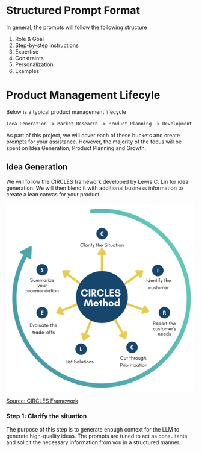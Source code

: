 # Structured Prompt Format
In general, the prompts will follow the following structure

1. Role & Goal
2. Step-by-step instructions
3. Expertise
4. Constraints
5. Personalization
6. Examples

# Product Management Lifecyle
Below is a typical product management lifecycle
```markdown
Idea Generation -> Market Research -> Product Planning -> Development -> Launch -> Post-Launch -> Growth and Scaling
```

As part of this project, we will cover each of these buckets and create prompts for your assistance. However, the majority of the focus will be spent on Idea Generation, Product Planning and Growth.

## Idea Generation
We will follow the CIRCLES framework developed by Lewis C. Lin for idea generation. We will then blend it with additional business information to create a lean canvas for your product.

<img src="circles_framework.png" alt="circles framework" width="500" height="500">

[Source: CIRCLES Framework](https://www.lewis-lin.com/blog/circles-method-diagram-updated-for-2022)

### Step 1: Clarify the situation
The purpose of this step is to generate enough context for the LLM to generate high-quality ideas. The prompts are tuned to act as consultants and solicit the necessary information from you in a structured manner.
